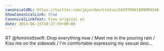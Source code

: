 ```yaml
---
canonicalURL: https://twitter.com/jmjordan/status/345970961989894146
ShowCanonicalLink: true
CanonicalLinkText: View original on
date: 2013-06-15T18:27:59+00:00
---
```

RT @feministtswift: Drop everything now / Meet me in the pouring rain / Kiss me on the sidewalk / I'm comfortable expressing my sexual desi…